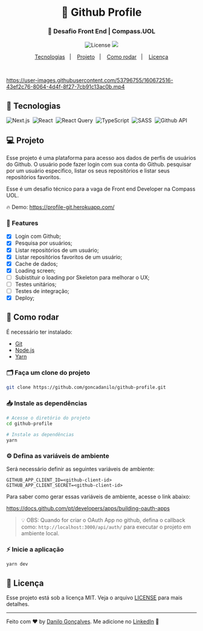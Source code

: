 <h1 align="center">
  🎯 Github Profile
</h1>
<h3 align="center">
  🚀 Desafio Front End | Compass.UOL
</h3>

<p align="center">
  <img alt="License" src="https://img.shields.io/static/v1?label=license&message=MIT&color=8257E5&labelColor=000000">

  <a href="https://app.rocketseat.com.br/me/goncadanilo">
    <img src="https://img.shields.io/static/v1?label=author&message=Danilo%20Gon%C3%A7alves&color=8257E5&labelColor=000000" />
  </a>
</p>

<p align="center">
  <a href="#-tecnologias">Tecnologias</a>&nbsp;&nbsp;&nbsp;|&nbsp;&nbsp;&nbsp;
  <a href="#-projeto">Projeto</a>&nbsp;&nbsp;&nbsp;|&nbsp;&nbsp;&nbsp;
  <a href="#-como-rodar">Como rodar</a>&nbsp;&nbsp;&nbsp;|&nbsp;&nbsp;&nbsp;
  <a href="#-licença">Licença</a>
</p>

<br>



https://user-images.githubusercontent.com/53796755/160672516-43ef2c76-8064-4d4f-8f27-7cb91c13ac0b.mp4



## 🚀 Tecnologias

![Next.js](https://img.shields.io/badge/-Next.js-05122A?style=for-the-badge&logo=next.js)&nbsp;
![React](https://img.shields.io/badge/-React-05122A?style=for-the-badge&logo=react)&nbsp;
![React Query](https://img.shields.io/badge/-React--query-05122A?style=for-the-badge&logo=react-query)&nbsp;
![TypeScript](https://img.shields.io/badge/-TypeScript-05122A?style=for-the-badge&logo=typescript)&nbsp;
![SASS](https://img.shields.io/badge/-SASS-05122A?style=for-the-badge&logo=SASS)&nbsp;
![Github API](https://img.shields.io/badge/-Github--API-05122A?style=for-the-badge&logo=Github)&nbsp;


## 💻 Projeto

Esse projeto é uma plataforma para acesso aos dados de perfis de usuários do Github. O usuário pode fazer login com sua conta do Github. pesquisar por um usuário especifico, listar os seus repositórios e listar seus repositórios favoritos.

Esse é um desafio técnico para a vaga de Front end Developer na Compass UOL.

🔥 Demo: https://profile-git.herokuapp.com/

### 🚀 Features

- [x] Login com Github;
- [x] Pesquisa por usuários;
- [x] Listar repositórios de um usuário;
- [x] Listar repositórios favoritos de um usuário;
- [x] Cache de dados;
- [x] Loading screen; 
- [ ] Subistituir o loading por Skeleton para melhorar o UX;
- [ ] Testes unitários;
- [ ] Testes de integração;
- [x] Deploy;

## 🔧 Como rodar

É necessário ter instalado:
- [Git](https://git-scm.com)
- [Node.js](https://nodejs.org/)
- [Yarn](https://yarnpkg.com/)

### 🗂 Faça um clone do projeto

```bash
git clone https://github.com/goncadanilo/github-profile.git
```

### 📥 Instale as dependências
```bash
# Acesse o diretório do projeto
cd github-profile

# Instale as dependências
yarn
```

### ⚙️ Defina as variáveis de ambiente
Será necessário definir as seguintes variáveis de ambiente:
```dotenv
GITHUB_APP_CLIENT_ID=<github-client-id>
GITHUB_APP_CLIENT_SECRET=<github-client-id>
```

Para saber como gerar essas variáveis de ambiente, acesse o link abaixo:

https://docs.github.com/pt/developers/apps/building-oauth-apps

> 💡 OBS: Quando for criar o OAuth App no github, defina o callback como: `http://localhost:3000/api/auth/` para executar o projeto em ambiente local.

### ⚡ Inicie a aplicação
```bash
yarn dev
```

## 📝 Licença

Esse projeto está sob a licença MIT. Veja o arquivo [LICENSE](LICENSE) para mais detalhes.

---

Feito com ♥ by [Danilo Gonçalves](https://github.com/goncadanilo). Me adicione no [LinkedIn](https://www.linkedin.com/in/goncadanilo/) :wave:
